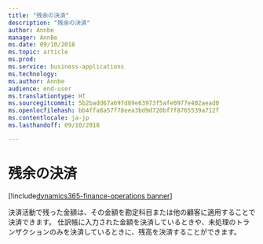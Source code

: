 ```yaml
---
title: "残余の決済"
description: "残余の決済"
author: Annbe
manager: AnnBe
ms.date: 09/10/2018
ms.topic: article
ms.prod: 
ms.service: business-applications
ms.technology: 
ms.author: Annbe
audience: end-user
ms.translationtype: HT
ms.sourcegitcommit: 5b2badd67a697d89e63973f5afe0977e402aead0
ms.openlocfilehash: bb4ffa8a57f78eea3bd9d720bf7f8765539a712f
ms.contentlocale: ja-jp
ms.lasthandoff: 09/10/2018

---
```

#  <a name="settle-remainder"></a>残余の決済

[!include[dynamics365-finance-operations banner](../includes/dynamics365-finance-operations.md)]

決済活動で残った金額は、その金額を勘定科目または他の顧客に適用することで決済できます。 仕訳帳に入力された金額を決済しているときや、未処理のトランザクションのみを決済しているときに、残高を決済することができます。

